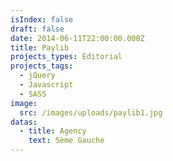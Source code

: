 ```yaml
---
isIndex: false
draft: false
date: 2014-06-11T22:00:00.000Z
title: Paylib
projects_types: Editorial
projects_tags:
  - jQuery
  - Javascript
  - SASS
image:
  src: /images/uploads/paylib1.jpg
datas:
  - title: Agency
    text: 5ème Gauche
---
```

